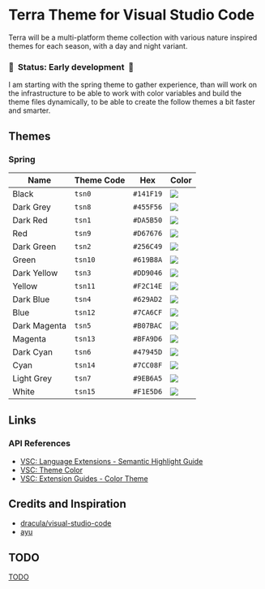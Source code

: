# Terra Theme for Visual Studio Code

Terra will be a multi-platform theme collection with various nature inspired themes for each season, with a day and night variant.

### 🚧 &nbsp;Status: Early development &nbsp;🚧</p>

I am starting with the spring theme to gather experience, than will work on the infrastructure to be able to work with color variables and build the theme files dynamically, to be able to create the follow themes a bit faster and smarter.

## Themes

### Spring

| Name         | Theme Code | Hex       | Color                                                     |
| ------------ | ---------- | --------- | --------------------------------------------------------- |
| Black        | `tsn0`     | `#141F19` | ![](https://via.placeholder.com/250x25/141F19/141F19.png) |
| Dark Grey    | `tsn8`     | `#455F56` | ![](https://via.placeholder.com/250x25/455F56/455F56.png) |
| Dark Red     | `tsn1`     | `#DA5B50` | ![](https://via.placeholder.com/250x25/DA5B50/DA5B50.png) |
| Red          | `tsn9`     | `#D67676` | ![](https://via.placeholder.com/250x25/D67676/D67676.png) |
| Dark Green   | `tsn2`     | `#256C49` | ![](https://via.placeholder.com/250x25/256C49/256C49.png) |
| Green        | `tsn10`    | `#619B8A` | ![](https://via.placeholder.com/250x25/619B8A/619B8A.png) |
| Dark Yellow  | `tsn3`     | `#DD9046` | ![](https://via.placeholder.com/250x25/DD9046/DD9046.png) |
| Yellow       | `tsn11`    | `#F2C14E` | ![](https://via.placeholder.com/250x25/F2C14E/F2C14E.png) |
| Dark Blue    | `tsn4`     | `#629AD2` | ![](https://via.placeholder.com/250x25/629AD2/629AD2.png) |
| Blue         | `tsn12`    | `#7CA6CF` | ![](https://via.placeholder.com/250x25/7CA6CF/7CA6CF.png) |
| Dark Magenta | `tsn5`     | `#B07BAC` | ![](https://via.placeholder.com/250x25/B07BAC/B07BAC.png) |
| Magenta      | `tsn13`    | `#BFA9D6` | ![](https://via.placeholder.com/250x25/BFA9D6/BFA9D6.png) |
| Dark Cyan    | `tsn6`     | `#47945D` | ![](https://via.placeholder.com/250x25/47945D/47945D.png) |
| Cyan         | `tsn14`    | `#7CC08F` | ![](https://via.placeholder.com/250x25/7CC08F/7CC08F.png) |
| Light Grey   | `tsn7`     | `#9EB6A5` | ![](https://via.placeholder.com/250x25/9EB6A5/9EB6A5.png) |
| White        | `tsn15`    | `#F1E5D6` | ![](https://via.placeholder.com/250x25/F1E5D6/F1E5D6.png) |

## Links

### API References

- [VSC: Language Extensions - Semantic Highlight Guide](https://code.visualstudio.com/api/language-extensions/semantic-highlight-guide)
- [VSC: Theme Color](https://code.visualstudio.com/api/references/theme-color)
- [VSC: Extension Guides - Color Theme](https://code.visualstudio.com/api/extension-guides/color-theme)

## Credits and Inspiration

- [dracula/visual-studio-code](https://github.dev/dracula/visual-studio-code)
- [ayu](https://github.dev/ayu-theme/vscode-ayu)

## TODO

[TODO](./TODO.md)
